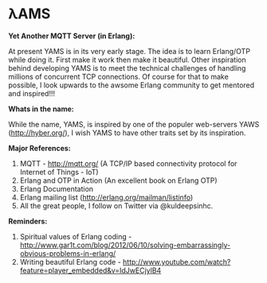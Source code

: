 λAMS
====

<b>Yet Another MQTT Server (in Erlang): </b>

At present YAMS is in its very early stage. The idea is to learn Erlang/OTP while doing it. First make it work then make it beautiful. Other inspiration behind developing YAMS is to meet the technical challenges of handling millions of concurrent TCP connections. Of course for that to make possible, I look upwards to the awsome Erlang community to get mentored and inspired!!!

<b>Whats in the name: </b>

While the name, YAMS, is inspired by one of the populer web-servers YAWS (http://hyber.org/), I wish YAMS to have other traits set by its inspiration.

<b>Major References: </b>

1. MQTT  - http://mqtt.org/ (A TCP/IP based connectivity protocol for Internet of Things - IoT)
2. Erlang and OTP in Action (An excellent book on Erlang OTP)
3. Erlang Documentation
4. Erlang mailing list (http://erlang.org/mailman/listinfo)
5. All the great people, I follow on Twitter via @kuldeepsinhc.

<b>Reminders: </b>

1. Spiritual values of Erlang coding - http://www.gar1t.com/blog/2012/06/10/solving-embarrassingly-obvious-problems-in-erlang/ 
2. Writing beautiful Erlang code - http://www.youtube.com/watch?feature=player_embedded&v=IdJwECjylB4
